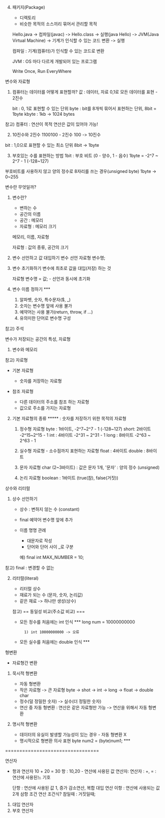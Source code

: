 
4. 패키지(Package)
    - 디렉토리
    - 비슷한 목적의 소스끼리 묶어서 관리할 목적

    Hello.java -> 컴파일(javac) -> Hello.class -> 실행(java Hello) -> JVM(Java Virtual Machine) -> 기계가 인식할 수 있는 코드 변환 -> 실행

    컴파일 : 기계(컴퓨터)가 인식할 수 있는 코드로 변환

    JVM : OS 마다 다르게 개발되어 있는 프로그램

    Write Once, Run EveryWhere


변수와 자료형
1. 컴퓨터는 데이터를 어떻게 표현할까?
	값 : 데이터, 자료
	0,1로 모든 데이터를 표현  - 2진수
	
	bit : 0, 1로 표현할 수 있는 단위
	byte : bit를 8개씩 묶어서 표현하는 단위, 8bit = 1byte 
	kbyte : 1kb -> 1024 bytes
		
참고)
컴퓨터 : 연산이 목적 
			연산은 값이 있어야 가능!
	
2. 10진수와 2진수
1100100 - 2진수 
100 -> 10진수 

bit : 1,0으로 표현할 수 있는 최소 단위
8bit -> 1byte

	
3. 부호있는 수를 표현하는 방법
1bit : 부호 비트 (0 - 양수, 1 - 음수)
1byte = -2^7 ~ 2^7 - 1 (-128~127)

부호비트를 사용하지 않고 양의 정수로 8자리를 쓰는 경우(unsigned byte)
1byte -> 0~255

	
변수란 무엇일까?
1. 변수란? 
	- 변하는 수
	- 공간의 이름 
	-  공간 : 메모리 
	- 자료형 : 메모리 크기 
	
	메모리, 이름, 자료형
		
	자료형 : 값의 종류, 공간의 크기 
	
2. 변수 선언하고 값 대입하기
	변수 선언 
	자료형 변수명;
	
	
3. 변수 초기화하기
	변수에 최초로 값을 대입(저장) 하는 것 
	
	자료형 변수명 = 값;  - 선언과 동시에 초기화
	
4. 변수 이름 정하기 ***
	1) 알파벳, 숫자, 특수문자($, _)
	2) 숫자는 변수명 앞에 사용 불가 
	3) 예약어는 사용 불가(return, throw, if ...)
	4) 유의미한 단어로 변수명 구성 
		
참고)
	주석
	
변수가 저장되는 공간의 특성, 자료형
1. 변수와 메모리


참고)
자료형 
- 기본 자료형
	- 숫자를 저장하는 자료형 

- 참조 자료형
	- 다른 데이터의 주소를 참조 하는 자료형 
	- 값으로 주소를 가지는 자료형
	
2. 기본 자료형의 종류 *****
    : 숫자를 저장하기 위한 목적의 자료형
    1) 정수형 자료형 
        byte : 1바이트, -2^7~2^7 - 1 (-128~127) 
        short: 2바이트 -2^15~2^15 - 1 
        int  : 4바이트 -2^31 ~ 2^31 - 1
        long : 8바이트 -2^63 ~ 2^63 - 1

    2) 실수형 자료형 - 소수점까지 표현하는 자료형
        float : 4바이트
        double : 8바이트

    3) 문자 자료형
        char (2~3바이트)
            : 값은 문자 1개, '문자'
            : 양의 정수 (unsigned)
    4) 논리 자료형
        boolean : 1바이트 (true(참), false(거짓))

상수와 리터럴
1. 상수 선언하기
	- 상수 : 변하지 않는 수 (constant)
	- final 예약어 변수명 앞에 추가 
	-  이름 명명 관례 
		- 대문자로 작성 
		- 단어와 단어 사이 _로 구분 
		
		 예) final int MAX_NUMBER = 10;
		
참고) final : 변경할 수 없는 
		
2. 리터럴(literal)
	
	- 리터럴 상수 
	- 재료가 되는 수 (문자, 숫자, 논리값)
	- 같은 재료 -> 하나만 생성(상수)		
	
    참고)
        == 동일성 비교(주소값 비교)
        === 
	- 모든 정수를 처음에는 int 인식 ***
	long num = 10000000000
			
			1) int 10000000000 -> 오류 
    
	- 모든 실수를 처음에는 double 인식 ***
			
	
형변환
- 자료형간 변환 

1. 묵시적 형변환
	- 자동 형변환 
	- 작은 자료형 -> 큰 자료형 
        byte -> shot -> int -> long -> float -> double
                char
	- 정수(덜 정밀한 숫자) -> 실수(더 정밀한 숫자)
	- 연산 중 자동 형변환  : 연산은 같은 자료형만 가능  -> 연산을 위해서 자동 형변환 
		
2. 명시적 형변환
	- 데이터의 유실이 발생할 가능성이 있는 경우 - 자동 형변환 X
	- 명시적으로 형변환 의사 표현 
        byte num2 = (byte)num1; ***


=================================

연산자
- 항과 연산자
    10 + 20 = 30
    항 : 10,20 - 연산에 사용된 값
    연산자: 연산자 : +, = : 연산에 사용된느 기호

    단항 : 연산에 사용된 값 1, 증가 감소연산, 복합 대입 연산
    이항 : 연산에 사용되는 값 2개
    삼항 조건 연산
        조건식? 참일때 : 거짓일때;
        
1. 대입 연산자
2. 부호 연산자
